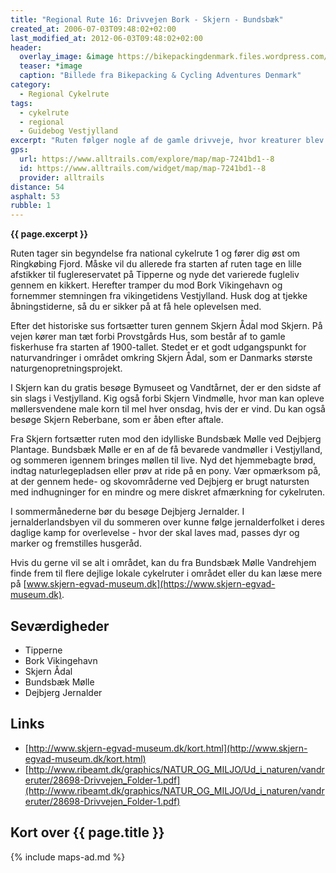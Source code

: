 ```yaml
---
title: "Regional Rute 16: Drivvejen Bork - Skjern - Bundsbæk"
created_at: 2006-07-03T09:48:02+02:00
last_modified_at: 2012-06-03T09:48:02+02:00
header:
  overlay_image: &image https://bikepackingdenmark.files.wordpress.com/2018/06/dsc_1564.jpg?w=740
  teaser: *image
  caption: "Billede fra Bikepacking & Cycling Adventures Denmark"
category:
  - Regional Cykelrute
tags:
  - cykelrute
  - regional
  - Guidebog Vestjylland
excerpt: "Ruten følger nogle af de gamle drivveje, hvor kreaturer blev drevet til og fra græsning på engene eller til de store kvægmarkeder i Nordtyskland. Tag dig tid til at læse informationstavlerne ved de forskellige kulturspor."
gps:
  url: https://www.alltrails.com/explore/map/map-7241bd1--8
  id: https://www.alltrails.com/widget/map/map-7241bd1--8
  provider: alltrails
distance: 54
asphalt: 53
rubble: 1
---
```


**{{ page.excerpt }}**

Ruten tager sin begyndelse fra national cykelrute 1 og fører dig øst om Ringkøbing Fjord. Måske vil du allerede fra starten af ruten tage en lille afstikker til fuglereservatet på Tipperne og nyde det varierede fugleliv gennem en kikkert. Herefter tramper du mod Bork Vikingehavn og fornemmer stemningen fra vikingetidens Vestjylland. Husk dog at tjekke åbningstiderne, så du er sikker på at få hele oplevelsen med.

Efter det historiske sus fortsætter turen gennem Skjern Ådal mod Skjern. På vejen kører man tæt forbi Provstgårds Hus, som består af to gamle fiskerhuse fra starten af 1900-tallet. Stedet er et godt udgangspunkt for naturvandringer i området omkring Skjern Ådal, som er Danmarks største naturgenopretningsprojekt.

I Skjern kan du gratis besøge Bymuseet og Vandtårnet, der er den sidste af sin slags i Vestjylland. Kig også forbi Skjern Vindmølle, hvor man kan opleve møllersvendene male korn til mel hver onsdag, hvis der er vind. Du kan også besøge Skjern Reberbane, som er åben efter aftale.

Fra Skjern fortsætter ruten mod den idylliske Bundsbæk Mølle ved Dejbjerg Plantage. Bundsbæk Mølle er en af de få bevarede vandmøller i Vestjylland, og sommeren igennem bringes møllen til live. Nyd det hjemmebagte brød, indtag naturlegepladsen eller prøv at ride på en pony. Vær opmærksom på, at der gennem hede- og skovområderne ved Dejbjerg er brugt natursten med indhugninger for en mindre og mere diskret afmærkning for cykelruten.

I sommermånederne bør du besøge Dejbjerg Jernalder. I jernalderlandsbyen vil du sommeren over kunne følge jernalderfolket i deres daglige kamp for overlevelse - hvor der skal laves mad, passes dyr og marker og fremstilles husgeråd.

Hvis du gerne vil se alt i området, kan du fra Bundsbæk Mølle Vandrehjem finde frem til flere dejlige lokale cykelruter i området eller du kan læse mere på [www.skjern-egvad-museum.dk](https://www.skjern-egvad-museum.dk).

## Seværdigheder

- Tipperne
- Bork Vikingehavn
- Skjern Ådal
- Bundsbæk Mølle
- Dejbjerg Jernalder

## Links

- [http://www.skjern-egvad-museum.dk/kort.html](http://www.skjern-egvad-museum.dk/kort.html)
- [http://www.ribeamt.dk/graphics/NATUR_OG_MILJO/Ud_i_naturen/vandreruter/28698-Drivvejen_Folder-1.pdf](http://www.ribeamt.dk/graphics/NATUR_OG_MILJO/Ud_i_naturen/vandreruter/28698-Drivvejen_Folder-1.pdf)

## Kort over {{ page.title }}

{% include maps-ad.md %}
